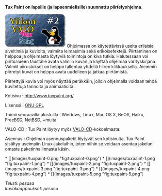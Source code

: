 <!--
Title: 1x02 Tux Paint - Viikon VALO #2
Date: 2011/01/09 20:00:00
Tags: Windows,Linux,Mac OS X,BeOS,Haiku,FreeBSD,OpenBSD,NetBSD,Piirto,Lapset
Pageimage: valo2-tux_paint.png
-->
**Tux Paint on lapsille (ja lapsenmielisille) suunnattu
piirtelyohjelma.**

![](images/valo2-tux_paint.png "fig:valo2-tux_paint.png") Ohjelmassa on
käytettävissä useita erilaisia siveltimiä ja kuvioita, valmiita
leimasimia sekä erikoisefektejä. Piirtäminen on helppoa ja ohjelmasta
löytyviä toimintoja on kiva tutkia. Halutessaan voi piirtoalueen
taustalle avata valmiin kuvan ja käyttää ohjelmaa värityskirjana.
Valmiit piirustukset on helppo tallentaa yhdellä hiiren klikkauksella.
Aiemmin piirretyt kuvat on helppo avata uudelleen ja jatkaa piirtämistä.

Piirrettyjä kuvia voi myös näyttää peräkkäin, jolloin ohjelmalla voidaan
tehdä kuvitettuja tarinoita ja animaatioita.

Kotisivu
:   <http://www.tuxpaint.org/>

Lisenssi
:   [GNU GPL](GNU_GPL)

Toimii seuraavilla alustoilla
:   Windows, Linux, Mac OS X, BeOS, Haiku, FreeBSD, NetBSD, +muita

VALO-CD
:   Tux Paint löytyy myös
    [VALO-CD](http://www.valo-cd.fi/ilmainen_tuxpaint)-kokoelmasta.

Asennus
:   Ohjelman asennuspaketit löytyvät sen kotisivulta. Tux Paint sisältyy
    useimpiin Linux-jakeluihin, joten niihin se voidaan asentaa jakelun
    omasta paketinhallinnasta käsin.

<div class="psgallery" markdown="1">
* [](images/tuxpaint-0.png "fig:tuxpaint-0.png")
* [](images/tuxpaint-1.png "fig:tuxpaint-1.png")
* [](images/tuxpaint-2.png "fig:tuxpaint-2.png")
* [](images/tuxpaint-3.png "fig:tuxpaint-3.png")
* [](images/tuxpaint-4.png "fig:tuxpaint-4.png")
* [](images/tuxpaint-5.png "fig:tuxpaint-5.png")
</div>

*Teksti: pesasa* <br />
*kuvakaappaukset: pesasa*
